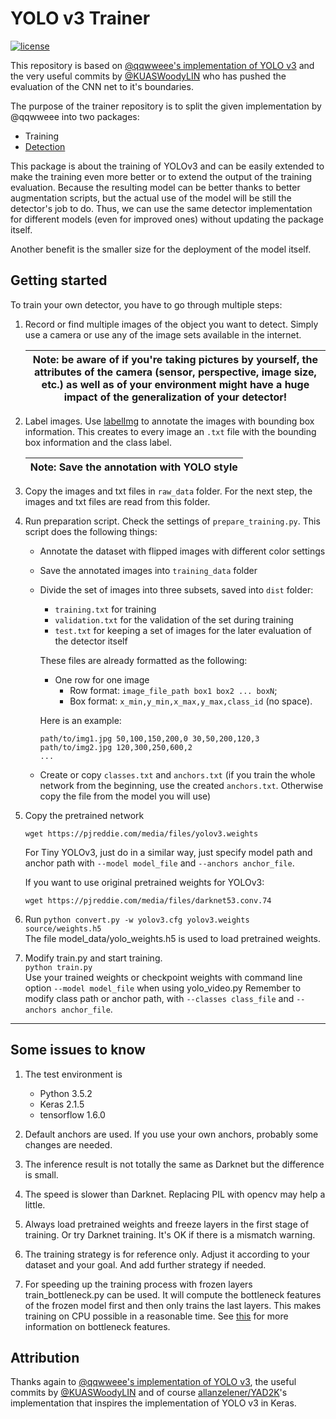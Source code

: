 # YOLO v3 Trainer

[![license](https://img.shields.io/github/license/mashape/apistatus.svg)](LICENSE)

This repository is based on [@qqwweee's implementation of YOLO v3](https://github.com/qqwweee/keras-yolo3) and the very useful commits by [@KUASWoodyLIN](https://github.com/qqwweee/keras-yolo3/pull/206) who has pushed the evaluation of the CNN net to it's boundaries.

The purpose of the trainer repository is to split the given implementation by @qqwweee into two packages:
- Training
- [Detection](https://github.com/creichel/yolov3_detector)

This package is about the training of YOLOv3 and can be easily extended to make the training even more better or to extend the output of the training evaluation. Because the resulting model can be better thanks to better augmentation scripts, but the actual use of the model will be still the detector's job to do. Thus, we can use the same detector implementation for different models (even for improved ones) without updating the package itself.

Another benefit is the smaller size for the deployment of the model itself.

## Getting started

To train your own detector, you have to go through multiple steps:

1. Record or find multiple images of the object you want to detect.
    Simply use a camera or use any of the image sets available in the internet. 
    
    | **Note:** be aware of if you're taking pictures by yourself, the attributes of the camera (sensor, perspective, image size, etc.) as well as of your environment might have a huge impact of the generalization of your detector! |
    | --- | 

2. Label images.
    Use [labelImg](https://github.com/tzutalin/labelImg) to annotate the images with bounding box information. This creates to every image an `.txt` file with the bounding box information and the class label.
    
    | **Note:** Save the annotation with YOLO style |
    | --- | 

3. Copy the images and txt files in `raw_data` folder.
    For the next step, the images and txt files are read from this folder.

4. Run preparation script.
    Check the settings of `prepare_training.py`. This script does the following things:
    - Annotate the dataset with flipped images with different color settings
    - Save the annotated images into `training_data` folder
    - Divide the set of images into three subsets, saved into `dist` folder:
        - `training.txt` for training
        - `validation.txt` for the validation of the set during training
        - `test.txt` for keeping a set of images for the later evaluation of the detector itself
        
        These files are already formatted as the following:   
        - One row for one image
            - Row format: `image_file_path box1 box2 ... boxN`;  
            - Box format: `x_min,y_min,x_max,y_max,class_id` (no space).    
        
        Here is an example:
        ```
        path/to/img1.jpg 50,100,150,200,0 30,50,200,120,3
        path/to/img2.jpg 120,300,250,600,2
        ...
        ``` 
    - Create or copy `classes.txt` and `anchors.txt` (if you train the whole network from the beginning, use the created `anchors.txt`. Otherwise copy the file from the model you will use)

5. Copy the pretrained network

    ```
    wget https://pjreddie.com/media/files/yolov3.weights
    ```

    For Tiny YOLOv3, just do in a similar way, just specify model path and anchor path with `--model model_file` and `--anchors anchor_file`.
    
    If you want to use original pretrained weights for YOLOv3:  
    ```
    wget https://pjreddie.com/media/files/darknet53.conv.74
   ``` 

6. Run `python convert.py -w yolov3.cfg yolov3.weights source/weights.h5`  
    The file model_data/yolo_weights.h5 is used to load pretrained weights.

7. Modify train.py and start training.  
    `python train.py`  
    Use your trained weights or checkpoint weights with command line option `--model model_file` when using yolo_video.py
    Remember to modify class path or anchor path, with `--classes class_file` and `--anchors anchor_file`.
---

## Some issues to know

1. The test environment is
    - Python 3.5.2
    - Keras 2.1.5
    - tensorflow 1.6.0

2. Default anchors are used. If you use your own anchors, probably some changes are needed.

3. The inference result is not totally the same as Darknet but the difference is small.

4. The speed is slower than Darknet. Replacing PIL with opencv may help a little.

5. Always load pretrained weights and freeze layers in the first stage of training. Or try Darknet training. It's OK if there is a mismatch warning.

6. The training strategy is for reference only. Adjust it according to your dataset and your goal. And add further strategy if needed.

7. For speeding up the training process with frozen layers train_bottleneck.py can be used. It will compute the bottleneck features of the frozen model first and then only trains the last layers. This makes training on CPU possible in a reasonable time. See [this](https://blog.keras.io/building-powerful-image-classification-models-using-very-little-data.html) for more information on bottleneck features.

## Attribution 
 Thanks again to [@qqwweee's implementation of YOLO v3](https://github.com/qqwweee/keras-yolo3), the useful commits by [@KUASWoodyLIN](https://github.com/qqwweee/keras-yolo3/pull/206) and of course [allanzelener/YAD2K](https://github.com/allanzelener/YAD2K)'s implementation that inspires the implementation of YOLO v3 in Keras.
